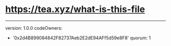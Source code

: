 # https://tea.xyz/what-is-this-file
---
version: 1.0.0
codeOwners:
  - '0x2d4B899084842F82737Aeb2E2dE94AFf5d59e8F8'
quorum: 1
